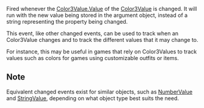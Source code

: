 Fired whenever the [Color3Value.Value](https://developer.roblox.com/en-us/api-reference/property/Color3Value/Value) of the [Color3Value](https://developer.roblox.com/en-us/api-reference/class/Color3Value) is changed. It will run with the new value being stored in the argument object, instead of a string representing the property being changed.

This event, like other changed events, can be used to track when an Color3Value changes and to track the different values that it may change to.

For instance, this may be useful in games that rely on Color3Values to track values such as colors for games using customizable outfits or items.

Note
----

Equivalent changed events exist for similar objects, such as [NumberValue](https://developer.roblox.com/en-us/api-reference/class/NumberValue) and [StringValue](https://developer.roblox.com/en-us/api-reference/class/StringValue), depending on what object type best suits the need.